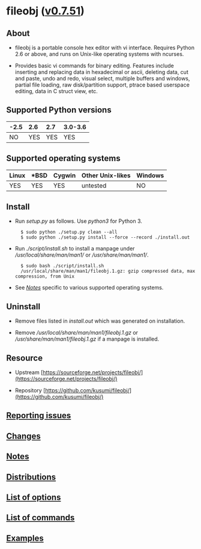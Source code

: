 fileobj ([v0.7.51](https://github.com/kusumi/fileobj/releases/tag/v0.7.51))
=======

## About

+ fileobj is a portable console hex editor with vi interface. Requires Python 2.6 or above, and runs on Unix-like operating systems with ncurses.

+ Provides basic vi commands for binary editing. Features include inserting and replacing data in hexadecimal or ascii, deleting data, cut and paste, undo and redo, visual select, multiple buffers and windows, partial file loading, raw disk/partition support, ptrace based userspace editing, data in C struct view, etc.

## Supported Python versions

|-2.5|2.6|2.7|3.0-3.6|
|:---|:--|:--|:------|
|NO  |YES|YES|YES    |

## Supported operating systems

|Linux|\*BSD|Cygwin|Other Unix-likes|Windows|
|:----|:----|:-----|:---------------|:------|
|YES  |YES  |YES   |untested        |NO     |

## Install

+ Run *setup.py* as follows. Use *python3* for Python 3.

        $ sudo python ./setup.py clean --all
        $ sudo python ./setup.py install --force --record ./install.out

+ Run *./script/install.sh* to install a manpage under */usr/local/share/man/man1/* or */usr/share/man/man1/*.

        $ sudo bash ./script/install.sh
        /usr/local/share/man/man1/fileobj.1.gz: gzip compressed data, max compression, from Unix

+ See *[Notes](https://github.com/kusumi/fileobj/blob/v0.7/doc/README.notes.md)* specific to various supported operating systems.

## Uninstall

+ Remove files listed in *install.out* which was generated on installation.

+ Remove */usr/local/share/man/man1/fileobj.1.gz* or */usr/share/man/man1/fileobj.1.gz* if a manpage is installed.

## Resource

+ Upstream [https://sourceforge.net/projects/fileobj/](https://sourceforge.net/projects/fileobj/)

+ Repository [https://github.com/kusumi/fileobj/](https://github.com/kusumi/fileobj/)

## [Reporting issues](https://github.com/kusumi/fileobj/issues)

## [Changes](https://github.com/kusumi/fileobj/blob/v0.7/doc/README.changes.md)

## [Notes](https://github.com/kusumi/fileobj/blob/v0.7/doc/README.notes.md)

## [Distributions](https://github.com/kusumi/fileobj/blob/v0.7/doc/README.distributions.md)

## [List of options](https://github.com/kusumi/fileobj/blob/v0.7/doc/README.list_of_options.md)

## [List of commands](https://github.com/kusumi/fileobj/blob/v0.7/doc/README.list_of_commands.md)

## [Examples](https://github.com/kusumi/fileobj/blob/v0.7/doc/README.examples.md)
